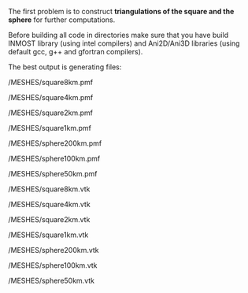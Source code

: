 The first problem is to construct **triangulations of the square and the sphere** for further computations.

Before building all code in directories make sure that you have build INMOST library (using intel compilers) and Ani2D/Ani3D libraries (using default gcc, g++ and gfortran compilers). 

The best output is generating files:

/MESHES/square8km.pmf 

/MESHES/square4km.pmf 

/MESHES/square2km.pmf 

/MESHES/square1km.pmf 

/MESHES/sphere200km.pmf 

/MESHES/sphere100km.pmf 

/MESHES/sphere50km.pmf 

/MESHES/square8km.vtk 

/MESHES/square4km.vtk 

/MESHES/square2km.vtk 

/MESHES/square1km.vtk 

/MESHES/sphere200km.vtk 

/MESHES/sphere100km.vtk 

/MESHES/sphere50km.vtk
